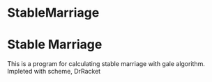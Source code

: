 # StableMarriage
<h1>Stable Marriage</h1>
<p> This is a program for calculating stable marriage with gale algorithm. Impleted with scheme, DrRacket</p>
